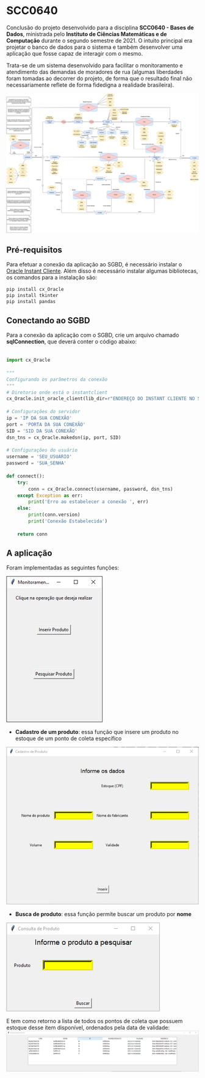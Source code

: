 # SCC0640
Conclusão do projeto desenvolvido para a disciplina **__SCC0640 - Bases de Dados__**, ministrada pelo **__Instituto de Ciências Matemáticas e de Computação__** durante o segundo semestre de 2021. O intuito principal era projetar o banco de dados para o sistema e também desenvolver uma aplicação que fosse capaz de interagir com o mesmo.

Trata-se de um sistema desenvolvido para facilitar o monitoramento e atendimento das demandas de moradores de rua (algumas liberdades foram tomadas ao decorrer do projeto, de forma que o resultado final não necessariamente reflete de forma fidedigna a realidade brasileira).

![Modelo Entidade Relacionamento do Banco de Dados](./image/MER.png)

## Pré-requisitos
Para efetuar a conexão da aplicação ao SGBD, é necessário instalar o [Oracle Instant Cliente](https://www.oracle.com/br/database/technologies/instant-client/winx64-64-downloads.html).
Além disso é necessário instalar algumas bibliotecas, os comandos para a instalação são:

```
pip install cx_Oracle
pip install tkinter
pip install pandas
```

## Conectando ao SGBD
Para a conexão da aplicação com o SGBD, crie um arquivo chamado **__sqlConnection__**, que deverá conter o código abaixo:

```python

import cx_Oracle

"""
Configurando os parâmetros da conexão
"""
# Diretorio onde está o instantclient
cx_Oracle.init_oracle_client(lib_dir=r"ENDEREÇO DO INSTANT CLIENTE NO SEU PC")

# Configurações do servidor
ip = 'IP DA SUA CONEXÃO'
port = 'PORTA DA SUA CONEXÃO'
SID = 'SID DA SUA CONEXÃO'
dsn_tns = cx_Oracle.makedsn(ip, port, SID)

# Configurações do usuário
username = 'SEU_USUARIO'
password = 'SUA_SENHA'

def connect():
    try:
        conn = cx_Oracle.connect(username, password, dsn_tns)
    except Exception as err:
        print('Erro ao estabelecer a conexão ', err)
    else:
        print(conn.version)
        print('Conexão Estabelecida')
    
    return conn
```

## A aplicação
Foram implementadas as seguintes funções:

![Tela inicial](./image/homeWindow.PNG)

- **__Cadastro de um produto__**: essa função que insere um produto no estoque de um ponto de coleta específico

![Tela de inserção](./image/insertWindow.PNG)

- **__Busca de produto__**: essa função permite buscar um produto por **__nome__**

![Tela de inserção](./image/queryWindow.PNG)

E tem como retorno a lista de todos os pontos de coleta que possuem estoque desse item disponível, ordenados pela data de validade:
![Tela de inserção](./image/resultWindow.PNG)
